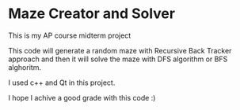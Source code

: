 # Maze Creator and Solver

This is my AP course midterm project

This code will generate a random maze with Recursive Back Tracker approach and then it will solve the maze with DFS algorithm or BFS alghoritm.

I used c++ and Qt in this project.

I hope I achive a good grade with this code :)
